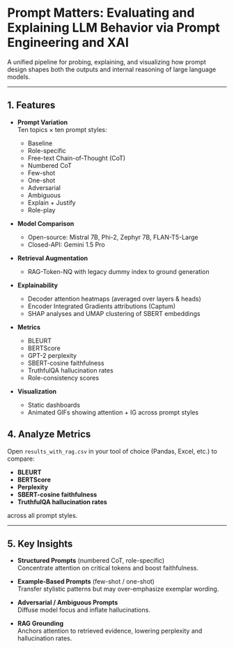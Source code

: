# Prompt Matters: Evaluating and Explaining LLM Behavior via Prompt Engineering and XAI

A unified pipeline for probing, explaining, and visualizing how prompt design shapes both the outputs and internal reasoning of large language models.

---

## 1. Features

- **Prompt Variation**  
  Ten topics × ten prompt styles:  
  - Baseline  
  - Role-specific  
  - Free-text Chain-of-Thought (CoT)  
  - Numbered CoT  
  - Few-shot  
  - One-shot  
  - Adversarial  
  - Ambiguous  
  - Explain + Justify  
  - Role-play  

- **Model Comparison**  
  - Open-source: Mistral 7B, Phi-2, Zephyr 7B, FLAN-T5-Large  
  - Closed-API: Gemini 1.5 Pro  

- **Retrieval Augmentation**  
  - RAG-Token-NQ with legacy dummy index to ground generation  

- **Explainability**  
  - Decoder attention heatmaps (averaged over layers & heads)  
  - Encoder Integrated Gradients attributions (Captum)  
  - SHAP analyses and UMAP clustering of SBERT embeddings  

- **Metrics**  
  - BLEURT  
  - BERTScore  
  - GPT-2 perplexity  
  - SBERT-cosine faithfulness  
  - TruthfulQA hallucination rates  
  - Role-consistency scores  

- **Visualization**  
  - Static dashboards  
  - Animated GIFs showing attention + IG across prompt styles  

## 4. Analyze Metrics

Open `results_with_rag.csv` in your tool of choice (Pandas, Excel, etc.) to compare:

- **BLEURT**
- **BERTScore**
- **Perplexity**
- **SBERT-cosine faithfulness**
- **TruthfulQA hallucination rates**

across all prompt styles.

---

## 5. Key Insights

- **Structured Prompts** (numbered CoT, role-specific)  
  Concentrate attention on critical tokens and boost faithfulness.

- **Example-Based Prompts** (few-shot / one-shot)  
  Transfer stylistic patterns but may over-emphasize exemplar wording.

- **Adversarial / Ambiguous Prompts**  
  Diffuse model focus and inflate hallucinations.

- **RAG Grounding**  
  Anchors attention to retrieved evidence, lowering perplexity and hallucination rates.


